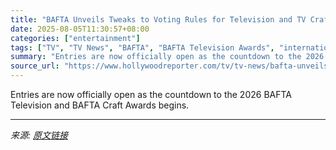 ```yaml
---
title: "BAFTA Unveils Tweaks to Voting Rules for Television and TV Craft Awards, Sets 2026 Dates"
date: 2025-08-05T11:30:57+08:00
categories: ["entertainment"]
tags: ["TV", "TV News", "BAFTA", "BAFTA Television Awards", "international", "united kingdom"]
summary: "Entries are now officially open as the countdown to the 2026 BAFTA Television and BAFTA Craft Awards begins."
source_url: "https://www.hollywoodreporter.com/tv/tv-news/bafta-unveils-voting-rules-television-and-craft-awards-2026-1236337540/"
---
```


Entries are now officially open as the countdown to the 2026 BAFTA Television and BAFTA Craft Awards begins.

---

*来源: [原文链接](https://www.hollywoodreporter.com/tv/tv-news/bafta-unveils-voting-rules-television-and-craft-awards-2026-1236337540/)*

